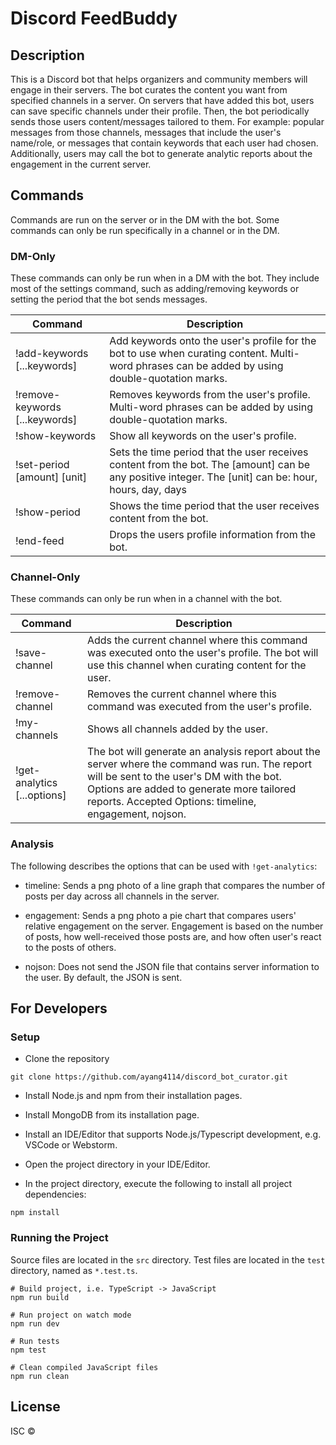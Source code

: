 # Discord FeedBuddy

## Description
This is a Discord bot that helps organizers and community members will engage in their servers. The bot curates the content you want from specified channels in a server. On servers that have added this bot, users can save specific channels under their profile. Then, the bot periodically sends those users content/messages tailored to them. For example: popular messages from those channels, messages that include the user's name/role, or messages that contain keywords that each user had chosen. Additionally, users may call the bot to generate analytic reports about the engagement in the current server.

## Commands

Commands are run on the server or in the DM with the bot. Some commands can only be run specifically in a channel or in the DM.

### DM-Only

These commands can only be run when in a DM with the bot. They include most of the settings command, such as adding/removing keywords or setting the period that the bot sends messages.

| Command                        | Description                                                                                                                                           |
|--------------------------------|-------------------------------------------------------------------------------------------------------------------------------------------------------|
| !add-keywords [...keywords]    | Add keywords onto the user's profile for the bot to use when curating content. Multi-word phrases can be added by using double-quotation marks.       |
| !remove-keywords [...keywords] | Removes keywords from the user's profile. Multi-word phrases can be added by using double-quotation marks.                                            |
| !show-keywords                 | Show all keywords on the user's profile.                                                                                                              |
| !set-period [amount] [unit]    | Sets the time period that the user receives content from the bot. The [amount] can be any positive integer. The [unit] can be: hour, hours, day, days |
| !show-period                   | Shows the time period that the user receives content from the bot.                                                                                    |
| !end-feed                      | Drops the users profile information from the bot.                                                                                                     |

### Channel-Only

These commands can only be run when in a channel with the bot.


| Command                     | Description                                                                                                                                                                                                                                      |
|-----------------------------|--------------------------------------------------------------------------------------------------------------------------------------------------------------------------------------------------------------------------------------------------|
| !save-channel               | Adds the current channel where this command was executed onto the user's profile. The bot will use this channel when curating content for the user.                                                                                              |
| !remove-channel             | Removes the current channel where this command was executed from the user's profile.                                                                                                                                                             |
| !my-channels                | Shows all channels added by the user.                                                                                                                                                                                                            |
| !get-analytics [...options] | The bot will generate an analysis report about the server where the command was run. The report will be sent to the user's DM with the bot. Options are added to generate more tailored reports. Accepted Options: timeline, engagement, nojson. |



### Analysis

The following describes the options that can be used with `!get-analytics`:

- timeline: Sends a png photo of a line graph that compares the number of posts per day across all channels in the server.

- engagement: Sends a png photo a pie chart that compares users' relative engagement on the server. Engagement is based on the number of posts, how well-received those posts are, and how often user's react to the posts of others.

- nojson: Does not send the JSON file that contains server information to the user. By default, the JSON is sent.


## For Developers

### Setup

- Clone the repository
```shell script
git clone https://github.com/ayang4114/discord_bot_curator.git
```

- Install Node.js and npm from their installation pages.

- Install MongoDB from its installation page.

- Install an IDE/Editor that supports Node.js/Typescript development, e.g. VSCode or Webstorm.

- Open the project directory in your IDE/Editor.

- In the project directory, execute the following to install all project dependencies:

```shell script
npm install
```

### Running the Project

Source files are located in the `src` directory. Test files are located in the `test` directory, named as `*.test.ts`.

```shell script
# Build project, i.e. TypeScript -> JavaScript
npm run build

# Run project on watch mode
npm run dev

# Run tests
npm test

# Clean compiled JavaScript files
npm run clean
```


## License

ISC © 
